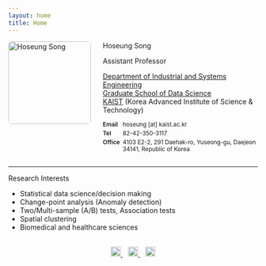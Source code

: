 ```yaml
---
layout: home
title: Home
---
```


<style>
.profile{ display:flex; gap:24px; align-items:flex-start; margin:8px 0 0; }
.profile__photo{ width:167px; height:auto; flex:0 0 auto; display:block; border-radius:6px; }
.profile__text{ flex:1 1 0; min-width:0; }

.kv{
  display:grid;
  grid-template-columns: max-content 1fr;
  column-gap: 6px;                        
  row-gap: 4px;
  align-items: baseline;
}
.kv dt{ margin:0; font-weight:600; }
.kv dd{ margin:0; }

@media (max-width:640px){
  .profile{ flex-direction:column; }
}
</style>

<div class="profile">
  <img class="profile__photo" src="https://hoseungs.github.io/img/profile.png" alt="Hoseung Song">

  <div class="profile__text" markdown="1">
  Hoseung Song

  Assistant Professor

  [Department of Industrial and Systems Engineering](http://ise.kaist.ac.kr)  
  [Graduate School of Data Science](https://gsds.kaist.ac.kr/eng)  
  [KAIST](https://www.kaist.ac.kr/en/) (Korea Advanced Institute of Science & Technology)

  <dl class="kv">
    <dt><small>Email</small></dt><dd><small>hoseung [at] kaist.ac.kr</small></dd>
    <dt><small>Tel</small></dt><dd><small>82-42-350-3117</small></dd>
    <dt><small>Office</small></dt><dd><small>4103 E2-2, 291 Daehak-ro, Yuseong-gu, Daejeon 34141, Republic of Korea</small></dd>
  </dl>
  </div>
</div>

<hr>

Research Interests
* Statistical data science/decision making
* Change-point analysis (Anomaly detection)
* Two/Multi-sample (A/B) tests, Association tests
* Spatial clustering
* Biomedical and healthcare sciences

<br>

<center>
<a href="mailto:hoseung@kaist.ac.kr" target="_blank" title="Email">
  <img alt="Email" src="https://hoseungs.github.io/assets/css/email.png" width="20" height="20" />
</a> &ensp;
<a href="https://scholar.google.com/citations?hl=en&user=kTC7m0wAAAAJ&view_op=list_works&sortby=pubdate" target="_blank" title="Google Scholar">
  <img alt="Google Scholar" src="https://hoseungs.github.io/assets/css/gs.png" width="20" height="20" />
</a> &ensp;
<a href="https://www.linkedin.com/in/songhs/" target="_blank" title="Linkedin">
  <img alt="Linkedin" src="https://hoseungs.github.io/assets/css/linkedin.png" width="20" height="20" />
</a>
</center>
